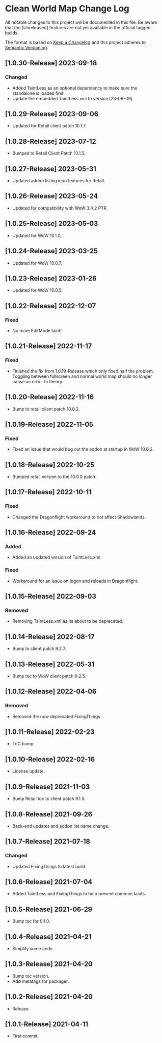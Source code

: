 # Clean World Map Change Log
All notable changes to this project will be documented in this file. Be aware that the [Unreleased] features are not yet available in the official tagged builds.

The format is based on [Keep a Changelog](http://keepachangelog.com/)
and this project adheres to [Semantic Versioning](http://semver.org/).

## [1.0.30-Release] 2023-09-18
### Changed
- Added TaintLess as an optional dependency to make sure the standalone is loaded first.
- Update the embedded TaintLess.xml to version [23-09-09].

## [1.0.29-Release] 2023-09-06
- Updated for Retail client patch 10.1.7.

## [1.0.28-Release] 2023-07-12
- Bumped to Retail Client Patch 10.1.5.

## [1.0.27-Release] 2023-05-31
- Updated addon listing icon textures for Retail.

## [1.0.26-Release] 2023-05-24
- Updated for compatibility with WoW 3.4.2 PTR.

## [1.0.25-Release] 2023-05-03
- Updated for WoW 10.1.0.

## [1.0.24-Release] 2023-03-25
- Updated for WoW 10.0.7.

## [1.0.23-Release] 2023-01-26
- Updated for WoW 10.0.5.

## [1.0.22-Release] 2022-12-07
### Fixed
- No more EditMode taint!

## [1.0.21-Release] 2022-11-17
### Fixed
- Finished the fix from 1.0.19-Release which only fixed half the problem. Toggling between fullscreen and normal world map should no longer cause an error. In theory.

## [1.0.20-Release] 2022-11-16
- Bump to retail client patch 10.0.2.

## [1.0.19-Release] 2022-11-05
### Fixed
- Fixed an issue that would bug out the addon at startup in WoW 10.0.2.

## [1.0.18-Release] 2022-10-25
- Bumped retail version to the 10.0.0 patch.

## [1.0.17-Release] 2022-10-11
### Fixed
- Changed the Dragonflight workaround to not affect Shadowlands.

## [1.0.16-Release] 2022-09-24
### Added
- Added an updated version of TaintLess.xml.

### Fixed
- Workaround for an issue on logon and reloads in Dragonflight.

## [1.0.15-Release] 2022-09-03
### Removed
- Removing TaintLess.xml as its about to be deprecated.

## [1.0.14-Release] 2022-08-17
- Bump to client patch 9.2.7.

## [1.0.13-Release] 2022-05-31
- Bump toc to WoW client patch 9.2.5.

## [1.0.12-Release] 2022-04-06
### Removed
- Removed the now deprecated FixingThings.

## [1.0.11-Release] 2022-02-23
- ToC bump.

## [1.0.10-Release] 2022-02-16
- License update.

## [1.0.9-Release] 2021-11-03
- Bump Retail toc to client patch 9.1.5.

## [1.0.8-Release] 2021-09-26
- Back-end updates and addon list name change.

## [1.0.7-Release] 2021-07-18
### Changed
- Updated FixingThings to latest build.

## [1.0.6-Release] 2021-07-04
- Added TaintLess and FixingThings to help prevent common taints.

## [1.0.5-Release] 2021-06-29
- Bump toc for 9.1.0.

## [1.0.4-Release] 2021-04-21
- Simplify some code.

## [1.0.3-Release] 2021-04-20
- Bump toc version.
- Add metatags for packager.

## [1.0.2-Release] 2021-04-20
- Release.

## [1.0.1-Release] 2021-04-11
- First commit.
